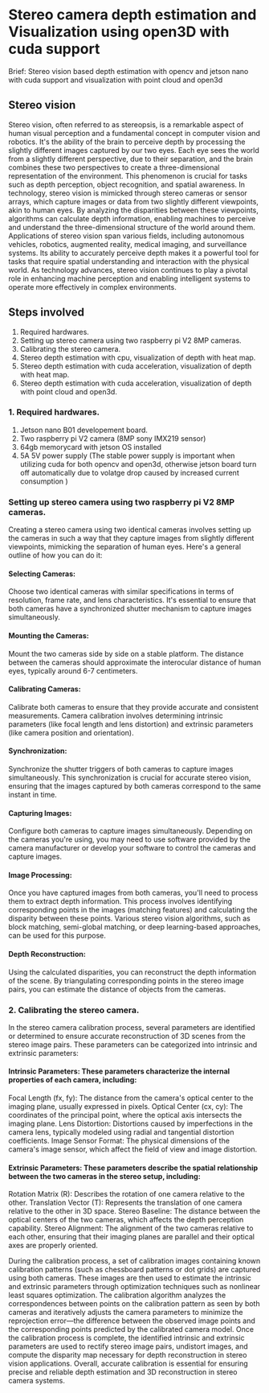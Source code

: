 # Stereo camera depth estimation and Visualization using open3D with cuda support
Brief: Stereo vision based depth estimation with opencv and jetson nano with cuda support and visualization with point cloud and open3d

## Stereo vision

Stereo vision, often referred to as stereopsis, is a remarkable aspect of human visual perception and a fundamental concept in computer vision and robotics. It's the ability of the brain to perceive depth by processing the slightly different images captured by our two eyes. Each eye sees the world from a slightly different perspective, due to their separation, and the brain combines these two perspectives to create a three-dimensional representation of the environment.
This phenomenon is crucial for tasks such as depth perception, object recognition, and spatial awareness. In technology, stereo vision is mimicked through stereo cameras or sensor arrays, which capture images or data from two slightly different viewpoints, akin to human eyes. By analyzing the disparities between these viewpoints, algorithms can calculate depth information, enabling machines to perceive and understand the three-dimensional structure of the world around them.
Applications of stereo vision span various fields, including autonomous vehicles, robotics, augmented reality, medical imaging, and surveillance systems. Its ability to accurately perceive depth makes it a powerful tool for tasks that require spatial understanding and interaction with the physical world. As technology advances, stereo vision continues to play a pivotal role in enhancing machine perception and enabling intelligent systems to operate more effectively in complex environments.

## Steps involved
1. Required hardwares.
2. Setting up stereo camera using two raspberry pi V2 8MP cameras.
3. Calibrating the stereo camera.
4. Stereo depth estimation with cpu, visualization of depth with heat map.
5. Stereo depth estimation with cuda acceleration, visualization of depth with heat map.
6. Stereo depth estimation with cuda acceleration, visualization of depth with point cloud and open3d.

### 1. Required hardwares.
1. Jetson nano B01 developement board.
2. Two raspberry pi V2 camera (8MP sony IMX219 sensor)
3. 64gb memorycard with jetson OS installed
4. 5A 5V power supply (The stable power supply is important when utilizing cuda for both opencv and open3d, otherwise jetson board turn off automatically due to volatge drop caused by increased current consumption )

### Setting up stereo camera using two raspberry pi V2 8MP cameras.
Creating a stereo camera using two identical cameras involves setting up the cameras in such a way that they capture images from slightly different viewpoints, mimicking the separation of human eyes. Here's a general outline of how you can do it:

#### Selecting Cameras:
Choose two identical cameras with similar specifications in terms of resolution, frame rate, and lens characteristics. It's essential to ensure that both cameras have a synchronized shutter mechanism to capture images simultaneously.
#### Mounting the Cameras: 
Mount the two cameras side by side on a stable platform. The distance between the cameras should approximate the interocular distance of human eyes, typically around 6-7 centimeters.
#### Calibrating Cameras:
Calibrate both cameras to ensure that they provide accurate and consistent measurements. Camera calibration involves determining intrinsic parameters (like focal length and lens distortion) and extrinsic parameters (like camera position and orientation).
#### Synchronization: 
Synchronize the shutter triggers of both cameras to capture images simultaneously. This synchronization is crucial for accurate stereo vision, ensuring that the images captured by both cameras correspond to the same instant in time.
#### Capturing Images: 
Configure both cameras to capture images simultaneously. Depending on the cameras you're using, you may need to use software provided by the camera manufacturer or develop your software to control the cameras and capture images.
#### Image Processing: 
Once you have captured images from both cameras, you'll need to process them to extract depth information. This process involves identifying corresponding points in the images (matching features) and calculating the disparity between these points. Various stereo vision algorithms, such as block matching, semi-global matching, or deep learning-based approaches, can be used for this purpose.
#### Depth Reconstruction: 
Using the calculated disparities, you can reconstruct the depth information of the scene. By triangulating corresponding points in the stereo image pairs, you can estimate the distance of objects from the cameras.

### 2. Calibrating the stereo camera.
In the stereo camera calibration process, several parameters are identified or determined to ensure accurate reconstruction of 3D scenes from the stereo image pairs. These parameters can be categorized into intrinsic and extrinsic parameters:
#### Intrinsic Parameters: These parameters characterize the internal properties of each camera, including:
Focal Length (fx, fy): The distance from the camera's optical center to the imaging plane, usually expressed in pixels. 
Optical Center (cx, cy): The coordinates of the principal point, where the optical axis intersects the imaging plane.
Lens Distortion: Distortions caused by imperfections in the camera lens, typically modeled using radial and tangential distortion coefficients.
Image Sensor Format: The physical dimensions of the camera's image sensor, which affect the field of view and image distortion.
#### Extrinsic Parameters: These parameters describe the spatial relationship between the two cameras in the stereo setup, including:
Rotation Matrix (R): Describes the rotation of one camera relative to the other.
Translation Vector (T): Represents the translation of one camera relative to the other in 3D space.
Stereo Baseline: The distance between the optical centers of the two cameras, which affects the depth perception capability.
Stereo Alignment: The alignment of the two cameras relative to each other, ensuring that their imaging planes are parallel and their optical axes are properly oriented.

During the calibration process, a set of calibration images containing known calibration patterns (such as chessboard patterns or dot grids) are captured using both cameras. These images are then used to estimate the intrinsic and extrinsic parameters through optimization techniques such as nonlinear least squares optimization.
The calibration algorithm analyzes the correspondences between points on the calibration pattern as seen by both cameras and iteratively adjusts the camera parameters to minimize the reprojection error—the difference between the observed image points and the corresponding points predicted by the calibrated camera model.
Once the calibration process is complete, the identified intrinsic and extrinsic parameters are used to rectify stereo image pairs, undistort images, and compute the disparity map necessary for depth reconstruction in stereo vision applications. Overall, accurate calibration is essential for ensuring precise and reliable depth estimation and 3D reconstruction in stereo camera systems.
